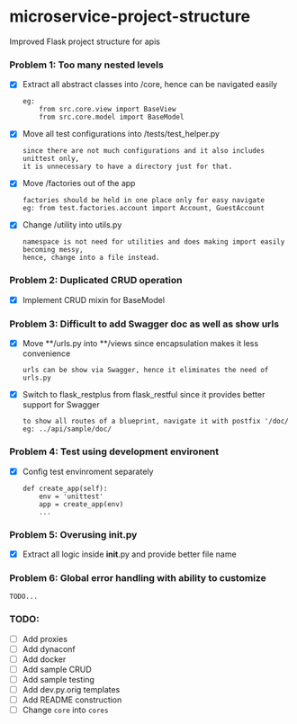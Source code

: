 # microservice-project-structure
Improved Flask project structure for apis


### Problem 1: Too many nested levels
- [x] Extract all abstract classes into /core, hence can be navigated easily
    ```
    eg:
        from src.core.view import BaseView
        from src.core.model import BaseModel
    ```
- [x] Move all test configurations into /tests/test_helper.py
    ```
    since there are not much configurations and it also includes unittest only,
    it is unnecessary to have a directory just for that.
    ```
- [x] Move /factories out of the app
    ```
    factories should be held in one place only for easy navigate
    eg: from test.factories.account import Account, GuestAccount
    ```
- [x] Change /utility into utils.py
    ```
    namespace is not need for utilities and does making import easily becoming messy,
    hence, change into a file instead.
    ```
### Problem 2: Duplicated CRUD operation
- [x] Implement CRUD mixin for BaseModel

### Problem 3: Difficult to add Swagger doc as well as show urls
- [x] Move **/urls.py into **/views since encapsulation makes it less convenience
    ```
    urls can be show via Swagger, hence it eliminates the need of urls.py
    ```
- [x] Switch to flask_restplus from flask_restful since it provides better support for Swagger
    ```
    to show all routes of a blueprint, navigate it with postfix '/doc/
    eg: ../api/sample/doc/
    ```

### Problem 4: Test using development environent
- [x] Config test envinroment separately
    ```
    def create_app(self):
        env = 'unittest'
        app = create_app(env)
        ...
    ```

### Problem 5: Overusing __init__.py
- [x] Extract all logic inside __init__.py and provide better file name

### Problem 6: Global error handling with ability to customize
    TODO...


### TODO:
- [ ] Add proxies
- [ ] Add dynaconf
- [ ] Add docker
- [ ] Add sample CRUD
- [ ] Add sample testing
- [ ] Add dev.py.orig templates
- [ ] Add README construction
- [ ] Change `core` into `cores`

